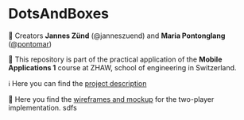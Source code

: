 # DotsAndBoxes

👥 Creators **Jannes Zünd** (@janneszuend) and **Maria Pontonglang** ([@pontomar](https://github.com/pontomar))

📱 This repository is part of the practical application of the **Mobile Applications 1** course at ZHAW, school of engineering in Switzerland.

ℹ️ Here you can find the [project description](https://github.com/pontomar/DotsAndBoxes/blob/main/projectDescription.md)

:art: Here you find the [wireframes and mockup](https://github.com/pontomar/DotsAndBoxes/blob/main/labs/lab03/DotsAndBoxes.pdf) for the two-player implementation.
sdfs